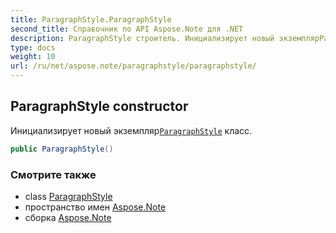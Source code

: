 ```yaml
---
title: ParagraphStyle.ParagraphStyle
second_title: Справочник по API Aspose.Note для .NET
description: ParagraphStyle строитель. Инициализирует новый экземплярParagraphStyle класс.
type: docs
weight: 10
url: /ru/net/aspose.note/paragraphstyle/paragraphstyle/
---
```

## ParagraphStyle constructor

Инициализирует новый экземпляр[`ParagraphStyle`](../) класс.

```csharp
public ParagraphStyle()
```

### Смотрите также

* class [ParagraphStyle](../)
* пространство имен [Aspose.Note](../../paragraphstyle/)
* сборка [Aspose.Note](../../../)


